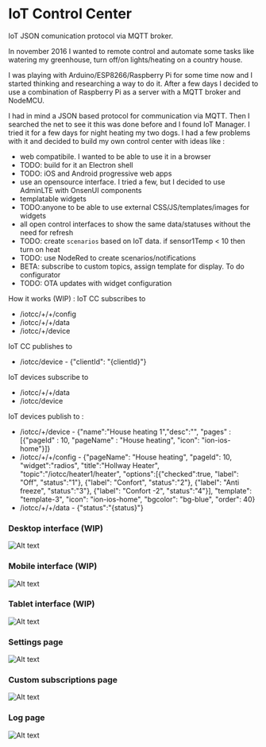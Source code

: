 # IoT Control Center

IoT JSON comunication protocol via MQTT broker.

In november 2016 I wanted to remote control and automate some tasks like watering my greenhouse, turn off/on lights/heating on a country house.

I was playing with Arduino/ESP8266/Raspberry Pi for some time now and I started thinking and researching a way to do it. After a few days I decided to use a combination of Raspberry Pi as a server with a MQTT broker and NodeMCU.

I had in mind a JSON based protocol for communication via MQTT. Then I searched the net to see it this was done before and I found IoT Manager. I tried it for a few days for night heating my two dogs.
I had a few problems with it and decided to build my own control center with ideas like :
- web compatibile. I wanted to be able to use it in a browser
- TODO: build for it an Electron shell
- TODO: iOS and Android progressive web apps
- use an opensource interface. I tried a few, but I decided to use AdminLTE with OnsenUI components
- templatable widgets
- TODO:anyone to be able to use external CSS/JS/templates/images for widgets
- all open control interfaces to show the same data/statuses without the need for refresh
- TODO: create `scenarios` based on IoT data. if sensor1Temp < 10 then turn on heat
- TODO: use NodeRed to create scenarios/notifications
- BETA: subscribe to custom topics, assign template for display. To do configurator
- TODO: OTA updates with widget configuration

How it works (WIP) :
IoT CC subscribes to
- /iotcc/+/+/config
- /iotcc/+/+/data
- /iotcc/+/device

IoT CC publishes to
- /iotcc/device - {"clientId": "{clientId}"}

IoT devices subscribe to
- /iotcc/+/+/data
- /iotcc/device

IoT devices publish to :
- /iotcc/+/device - {"name":"House heating 1","desc":"", "pages" : [{"pageId" : 10, "pageName" : "House heating", "icon": "ion-ios-home"}]}
- /iotcc/+/+/config - {"pageName": "House heating", "pageId": 10, "widget":"radios", "title":"Hollway Heater", "topic":"/iotcc/heater1/heater", "options":[{"checked":true, "label": "Off", "status":"1"}, {"label": "Confort", "status":"2"}, {"label": "Anti freeze", "status":"3"}, {"label": "Confort -2", "status":"4"}], "template": "template-3", "icon": "ion-ios-home", "bgcolor": "bg-blue", "order": 40}
- /iotcc/+/+/data - {"status":"{status}"}

### Desktop interface (WIP)
![Alt text](/screenshots/dashboard-desktop.png?raw=true "Desktop interface")

### Mobile interface (WIP)
![Alt text](/screenshots/dashboard-mobile.png?raw=true "Mobile interface")

### Tablet interface (WIP)
![Alt text](/screenshots/dashboard-tablet.png?raw=true "Tablet interface")

### Settings page
![Alt text](/screenshots/settings-page.png?raw=true "Settings page")

### Custom subscriptions page
![Alt text](/screenshots/custom-subscriptions-page.png?raw=true "Custom subscriptions page")

### Log page
![Alt text](/screenshots/log-page.png?raw=true "Log page")
